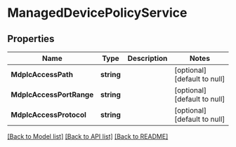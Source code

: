 # ManagedDevicePolicyService

## Properties
Name | Type | Description | Notes
------------ | ------------- | ------------- | -------------
**MdplcAccessPath** | **string** |  | [optional] [default to null]
**MdplcAccessPortRange** | **string** |  | [optional] [default to null]
**MdplcAccessProtocol** | **string** |  | [optional] [default to null]

[[Back to Model list]](../README.md#documentation-for-models) [[Back to API list]](../README.md#documentation-for-api-endpoints) [[Back to README]](../README.md)


